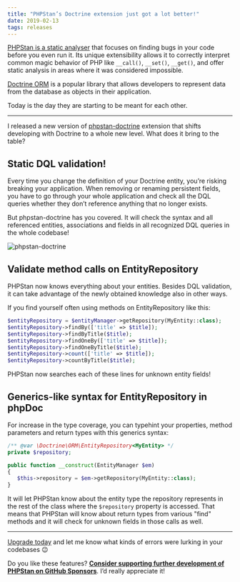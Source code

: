 ```yaml
---
title: "PHPStan’s Doctrine extension just got a lot better!"
date: 2019-02-13
tags: releases
---
```


[PHPStan is a static analyser](/blog/find-bugs-in-your-code-without-writing-tests) that focuses on finding bugs in your code before you even run it. Its unique extensibility allows it to correctly interpret common magic behavior of PHP like `__call()`, `__set()`, `__get()`, and offer static analysis in areas where it was considered impossible.

[Doctrine ORM](https://www.doctrine-project.org/) is a popular library that allows developers to represent data from the database as objects in their application.

Today is the day they are starting to be meant for each other.

---

I released a new version of [phpstan-doctrine](https://github.com/phpstan/phpstan-doctrine) extension that shifts developing with Doctrine to a whole new level. What does it bring to the table?

## Static DQL validation!

Every time you change the definition of your Doctrine entity, you’re risking breaking your application. When removing or renaming persistent fields, you have to go through your whole application and check all the DQL queries whether they don’t reference anything that no longer exists.

But phpstan-doctrine has you covered. It will check the syntax and all referenced entities, associations and fields in all recognized DQL queries in the whole codebase!

![phpstan-doctrine](/images/phpstan-doctrine.png)

## Validate method calls on EntityRepository

PHPStan now knows everything about your entities. Besides DQL validation, it can take advantage of the newly obtained knowledge also in other ways.

If you find yourself often using methods on EntityRepository like this:

```php
$entityRepository = $entityManager->getRepository(MyEntity::class);
$entityRepository->findBy(['title' => $title]);
$entityRepository->findByTitle($title);
$entityRepository->findOneBy(['title' => $title]);
$entityRepository->findOneByTitle($title);
$entityRepository->count(['title' => $title]);
$entityRepository->countByTitle($title);
```

PHPStan now searches each of these lines for unknown entity fields!

## Generics-like syntax for EntityRepository in phpDoc

For increase in the type coverage, you can typehint your properties, method parameters and return types with this generics syntax:

```php
/** @var \Doctrine\ORM\EntityRepository<MyEntity> */
private $repository;

public function __construct(EntityManager $em)
{
   $this->repository = $em->getRepository(MyEntity::class);
}
```

It will let PHPStan know about the entity type the repository represents in the rest of the class where the `$repository` property is accessed. That means that PHPStan will know about return types from various "find" methods and it will check for unknown fields in those calls as well.

---

[Upgrade today](https://github.com/phpstan/phpstan-doctrine/releases/tag/0.11.1) and let me know what kinds of errors were lurking in your codebases 😉

Do you like these features? [**Consider supporting further development of PHPStan on GitHub Sponsors**](https://github.com/sponsors/ondrejmirtes/). I’d really appreciate it!
